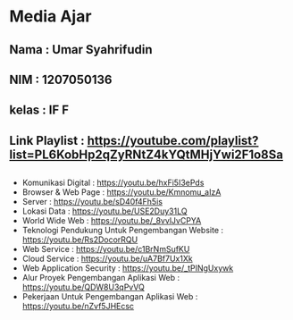 # Media Ajar

## Nama          : Umar Syahrifudin
## NIM           : 1207050136
## kelas         : IF F
## Link Playlist : https://youtube.com/playlist?list=PL6KobHp2qZyRNtZ4kYQtMHjYwi2F1o8Sa

##

- Komunikasi Digital : https://youtu.be/hxFi5I3ePds
- Browser & Web Page : https://youtu.be/Kmnomu_aIzA
- Server : https://youtu.be/sD40f4Fh5is
- Lokasi Data : https://youtu.be/USE2Duy31LQ
- World Wide Web : https://youtu.be/_8vvlJvCPYA
- Teknologi Pendukung Untuk Pengembangan Website : https://youtu.be/Rs2DocorRQU
- Web Service : https://youtu.be/c1BrNmSufKU
- Cloud Service : https://youtu.be/uA7Bf7Ux1Xk
- Web Application Security : https://youtu.be/_tPINgUxywk
- Alur Proyek Pengembangan Aplikasi Web : https://youtu.be/QDW8U3qPvVQ
- Pekerjaan Untuk Pengembangan Aplikasi Web : https://youtu.be/nZvf5JHEcsc
